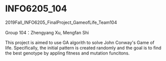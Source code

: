# INFO6205_104
2019Fall_INFO6205_FinalProject_GameofLife_Team104 

Group 104：Zhengyang Xu, Mengfan Shi

This project is aimed to use GA algorith to solve John Conway's Game of life. Specifically, the initial pattern is created randomly and the goal is to find the best genotype by appling fitness and mutation funcitons.   

